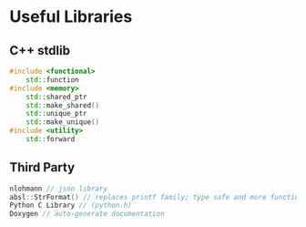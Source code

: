 # Useful Libraries

## C++ stdlib

```cpp
#include <functional>
	std::function
#include <memory>
	std::shared_ptr
	std::make_shared()
	std::unique_ptr
	std::make_unique()
#include <utility>
	std::forward
```

## Third Party

```cpp
nlohmann // json library
absl::StrFormat() // replaces printf family; type safe and more functionality
Python C Library // (python.h)
Doxygen // auto-generate documentation
```